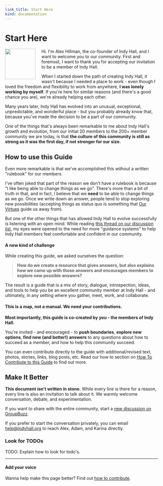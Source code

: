 ```yaml
--- 
link_title: Start Here
kind: documentation
---
```


# Start Here

<img src="/assets/images/alex.png" height="100" width="100" style="float:left;margin-right:20px;" /> 

Hi. I'm Alex Hillman, the co-founder of Indy Hall, and I want to welcome you to our community. First and foremost, I want to thank you for accepting our invitation to be a member of Indy Hall. 

When I started down the path of creating Indy Hall, it wasn't because I needed a place to work - even though I loved the freedom and flexibility to work from anywhere, **I was lonely working by myself.** If you're here for similar reasons (and there's a good chance you are), we're already helping each other.

Many years later, Indy Hall has evolved into an unusual, exceptional, unpredictable, and wonderful place - but you probably already know that, because you've made the decision to be a part of our community.

One of the things that's always been remarkable to me about Indy Hall's growth and evolution, from our initial 20 members to the 200+ member community we are today, is that **the culture of this community is still as strong as it was the first day, if not stronger for our size.**

## How to use this Guide

Even more remarkable is that we've accomplished this without a written "rulebook" for our members. 

I've often joked that part of the reason we don't have a rulebook is because "I like being able to change things as we go". There's more than a bit of truth in that, and in fact, I believe that we **need** to be able to change things as we go. Once we write down an answer, people tend to stop exploring new possibilities (accepting things as status quo is something that [Our Virtues](/2-our-virtues/) guide us away from). 

But one of the other things that has allowed Indy Hall to evolve successfully is listening with an open mind. While reading [this thread on our discussion list](http://indyhall.groupbuzz.io/topics/91-a-culture-of-take), my eyes were opened to the need for more "guidance systems" to help Indy Hall members feel comfortable and confident in our community. 

#### A new kind of challenge

While creating this guide, we asked ourselves the question: 

> **How do we create a resource that gives answers, but also explains how we came up with those answers and encourages members to explore new possible answers?**

The result is a guide that is a mix of story, dialogue, introspection, ideas, and tools to help you be an excellent community member at Indy Hall - and ultimately, in any setting where you gather, meet, work, and collaborate.

#### This is a map, not a manual. We need your contributions.

**Most importantly, this guide is co-created by you - the members of Indy Hall.**

You're invited - and encouraged - to **push boundaries**, **explore new options**, **find new (and better!) answers** to any questions about how to succeed as a member, and how to help this community succeed. 

You can even contribute directly to the guide with additional/revised text, photos, stories, links, blog posts, etc. Read our how to section on [How To Contribute to this Guide](/7-how-to/) to find out more.

## Make It Better 

**This document isn't written in stone.** While every line is there for a reason, every line is also an invitation to talk about it. We warmly welcome conversation, debate, and experimentation. 

If you want to share with the entire community, start a [new discussion on GroupBuzz](http://indyhall.groupbuzz.io/). 

If you prefer to start the conversation privately, you can email [help@indyhall.org](mailto:help@indyhall.org) to reach Alex, Adam, and Karina directly.

### Look for TODOs

TODO: Explain how to look for todo's.

---

#### Add your voice

Wanna help make this page better? Find out [how to contribute](/7-guides/#6__Contributing_to_this_Guide).
